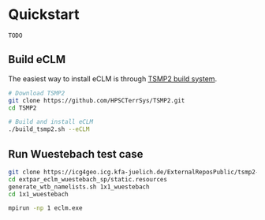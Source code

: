 # Quickstart

```{warning}
TODO
```

## Build eCLM

The easiest way to install eCLM is through [TSMP2 build system](https://github.com/HPSCTerrSys/TSMP2).

```sh
# Download TSMP2
git clone https://github.com/HPSCTerrSys/TSMP2.git
cd TSMP2

# Build and install eCLM
./build_tsmp2.sh --eCLM
```

## Run Wuestebach test case

```sh
git clone https://icg4geo.icg.kfa-juelich.de/ExternalReposPublic/tsmp2-static-files/extpar_eclm_wuestebach_sp.git
cd extpar_eclm_wuestebach_sp/static.resources
generate_wtb_namelists.sh 1x1_wuestebach
cd 1x1_wuestebach

mpirun -np 1 eclm.exe
```

